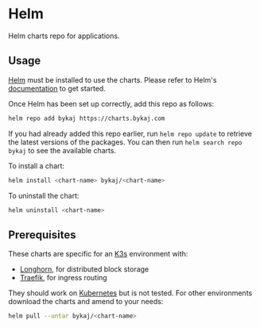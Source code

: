 # Helm
Helm charts repo for applications.


## Usage
[Helm](https://helm.sh) must be installed to use the charts.  Please refer to Helm's [documentation](https://helm.sh/docs) to get started.

Once Helm has been set up correctly, add this repo as follows:
```bash
helm repo add bykaj https://charts.bykaj.com
```

If you had already added this repo earlier, run `helm repo update` to retrieve the latest versions of the packages.  You can then run `helm search repo bykaj` to see the available charts.

To install a chart:
```bash
helm install <chart-name> bykaj/<chart-name>
```

To uninstall the chart:
```bash
helm uninstall <chart-name>
```

## Prerequisites
These charts are specific for an [K3s](https://k3s.io) environment with:
- [Longhorn](https://longhorn.io), for distributed block storage
- [Traefik](https://traefik.io), for ingress routing

They should work on [Kubernetes](https://kubernetes.io) but is not tested. For other environments download the charts and amend to your needs:
```bash
helm pull --untar bykaj/<chart-name>
```